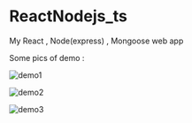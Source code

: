 # ReactNodejs_ts
My React , Node(express) , Mongoose web app



Some pics of demo :

![demo1](https://user-images.githubusercontent.com/57005560/127251219-3b688bed-e454-47fe-8571-711d578da4ad.PNG)


![demo2](https://user-images.githubusercontent.com/57005560/127251225-5b3acf93-e1b2-4d26-9b09-6fe1263fc329.PNG)


![demo3](https://user-images.githubusercontent.com/57005560/127251231-efafb3ef-f21c-4b70-afec-618cb3b72deb.PNG)
